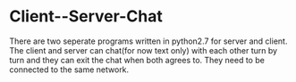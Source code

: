 # Client--Server-Chat
There are two seperate programs written in python2.7 for server and client. The client and server can chat(for now text only) with each other turn by turn and they can exit the chat when both agrees to. They need to be connected to the same network.
